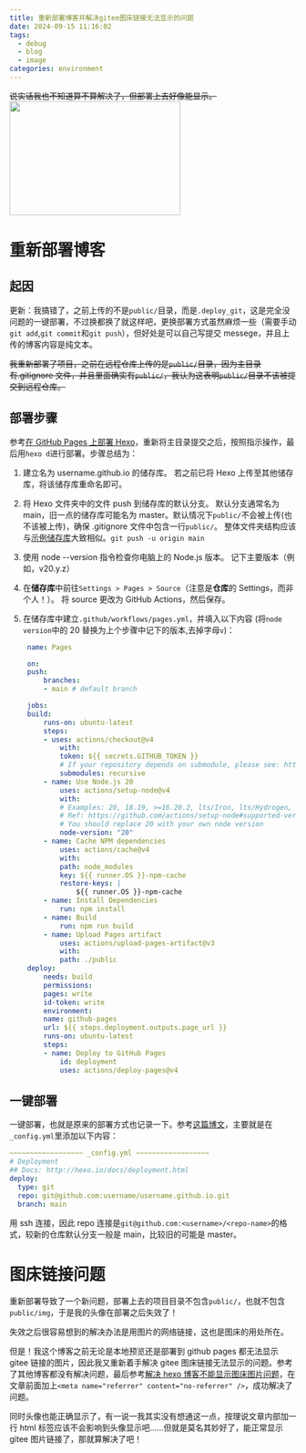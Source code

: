 ```yaml
---
title: 重新部署博客并解决gitee图床链接无法显示的问题
date: 2024-09-15 11:16:02
tags:
  - debug
  - blog
  - image
categories: environment
---
```


<meta name="referrer" content="no-referrer" />

~~说实话我也不知道算不算解决了，但部署上去好像能显示。~~
<img src="https://gitee.com/dwd1201/image/raw/master/202409120811764.jpg" height=200 width=300/>

# 重新部署博客

## 起因

更新：我搞错了，之前上传的不是`public/`目录，而是`.deploy_git`，这是完全没问题的一键部署，不过换都换了就这样吧，更换部署方式虽然麻烦一些（需要手动`git add`,`git commit`和`git push`），但好处是可以自己写提交 messege，并且上传的博客内容是纯文本。

~~我重新部署了项目，之前在远程仓库上传的是`public/`目录，因为主目录有.gitignore 文件，并且里面确实有`public/`，我认为这表明`public/`目录不该被提交到远程仓库。~~

## 部署步骤

参考[在 GitHub Pages 上部署 Hexo](https://hexo.io/zh-cn/docs/github-pages)，重新将主目录提交之后，按照指示操作，最后用`hexo d`进行部署。步骤总结为：

1. 建立名为 username.github.io 的储存库。 若之前已将 Hexo 上传至其他储存库，将该储存库重命名即可。
2. 将 Hexo 文件夹中的文件 push 到储存库的默认分支。 默认分支通常名为 main，旧一点的储存库可能名为 master。默认情况下`public/`不会被上传(也不该被上传)，确保 .gitignore 文件中包含一行`public/`。 整体文件夹结构应该与[示例储存库](https://github.com/hexojs/hexo-starter)大致相似。`git push -u origin main`
3. 使用 node --version 指令检查你电脑上的 Node.js 版本。 记下主要版本（例如，v20.y.z）
4. 在**储存库**中前往`Settings > Pages > Source`（注意是**仓库**的 Settings，而非个人！）。 将 source 更改为 GitHub Actions，然后保存。
5. 在储存库中建立`.github/workflows/pages.yml`，并填入以下内容 (将`node version`中的 20 替换为上个步骤中记下的版本,去掉字母`v`)：

   ```yml .github/workflows/pages.yml
    name: Pages

    on:
    push:
        branches:
        - main # default branch

    jobs:
    build:
        runs-on: ubuntu-latest
        steps:
        - uses: actions/checkout@v4
            with:
            token: ${{ secrets.GITHUB_TOKEN }}
            # If your repository depends on submodule, please see: https://github.com/actions/checkout
            submodules: recursive
        - name: Use Node.js 20
            uses: actions/setup-node@v4
            with:
            # Examples: 20, 18.19, >=16.20.2, lts/Iron, lts/Hydrogen, *, latest, current, node
            # Ref: https://github.com/actions/setup-node#supported-version-syntax
            # You should replace 20 with your own node version
            node-version: "20"
        - name: Cache NPM dependencies
            uses: actions/cache@v4
            with:
            path: node_modules
            key: ${{ runner.OS }}-npm-cache
            restore-keys: |
                ${{ runner.OS }}-npm-cache
        - name: Install Dependencies
            run: npm install
        - name: Build
            run: npm run build
        - name: Upload Pages artifact
            uses: actions/upload-pages-artifact@v3
            with:
            path: ./public
    deploy:
        needs: build
        permissions:
        pages: write
        id-token: write
        environment:
        name: github-pages
        url: ${{ steps.deployment.outputs.page_url }}
        runs-on: ubuntu-latest
        steps:
        - name: Deploy to GitHub Pages
            id: deployment
            uses: actions/deploy-pages@v4
   ```

## 一键部署

一键部署，也就是原来的部署方式也记录一下。参考[这篇博文](https://gist.github.com/btfak/18938572f5df000ebe06fbd1872e4e39)，主要就是在`_config.yml`里添加以下内容：

```yml _config.yml
~~~~~~~~~~~~~~~~~~ _config.yml ~~~~~~~~~~~~~~~~~~
# Deployment
## Docs: http://hexo.io/docs/deployment.html
deploy:
  type: git
  repo: git@github.com:username/username.github.io.git
  branch: main
```

用 ssh 连接，因此 repo 连接是`git@github.com:<username>/<repo-name>`的格式，较新的仓库默认分支一般是 main，比较旧的可能是 master。

# 图床链接问题

重新部署导致了一个新问题，部署上去的项目目录不包含`public/`，也就不包含`public/img`，于是我的头像在部署之后失效了！

失效之后很容易想到的解决办法是用图片的网络链接，这也是图床的用处所在。

但是！我这个博客之前无论是本地预览还是部署到 github pages 都无法显示 gitee 链接的图片，因此我又重新着手解决 gitee 图床链接无法显示的问题。参考了其他博客都没有解决问题，最后参考[解决 hexo 博客不能显示图床图片问题](https://cuiyuhao.com/posts/9d5b9135/)，在文章前面加上`<meta name="referrer" content="no-referrer" />`，成功解决了问题。

同时头像也能正确显示了，有一说一我其实没有想通这一点，按理说文章内部加一行 html 标签应该不会影响到头像显示吧……但就是莫名其妙好了，能正常显示 gitee 图片链接了，那就算解决了吧！
